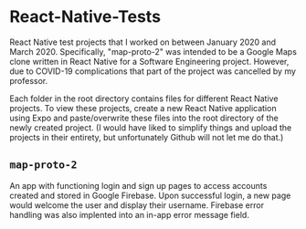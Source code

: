 # React-Native-Tests
React Native test projects that I worked on between January 2020 and March 2020. Specifically, "map-proto-2" was intended to be a Google Maps clone written in React Native for a Software Engineering project. However, due to COVID-19 complications that part of the project was cancelled by my professor.

Each folder in the root directory contains files for different React Native projects. To view these projects, create a new React Native application using Expo and paste/overwrite these files into the root directory of the newly created project. (I would have liked to simplify things and upload the projects in their entirety, but unfortunately Github will not let me do that.)

## `map-proto-2`
An app with functioning login and sign up pages to access accounts created and stored in Google Firebase. Upon successful login, a new page would welcome the user and display their username. Firebase error handling was also implented into an in-app error message field.
